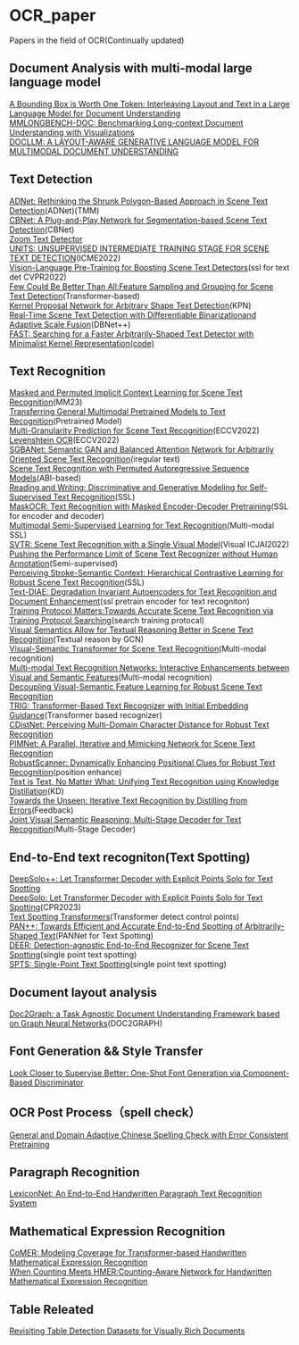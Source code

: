 # OCR_paper
Papers in the field of OCR(Continually updated)
## Document Analysis with multi-modal large language model
[A Bounding Box is Worth One Token: Interleaving Layout and Text in a Large Language Model for Document Understanding](https://arxiv.org/pdf/2407.01976)  
[MMLONGBENCH-DOC: Benchmarking Long-context Document Understanding with Visualizations](https://arxiv.org/pdf/2407.01523)  
[DOCLLM: A LAYOUT-AWARE GENERATIVE LANGUAGE MODEL FOR MULTIMODAL DOCUMENT UNDERSTANDING](https://arxiv.org/pdf/2401.00908)  
## Text Detection
[ADNet: Rethinking the Shrunk Polygon-Based Approach in Scene Text Detection](https://ieeexplore.ieee.org/document/9927333)(ADNet)(TMM)  
[CBNet: A Plug-and-Play Network for Segmentation-based Scene Text Detection](https://arxiv.org/abs/2212.02340)(CBNet)  
[Zoom Text Detector](https://arxiv.org/abs/2209.03014)  
[UNITS: UNSUPERVISED INTERMEDIATE TRAINING STAGE FOR SCENE TEXT DETECTION](https://arxiv.org/pdf/2205.04683.pdf)(ICME2022)  
[Vision-Language Pre-Training for Boosting Scene Text Detectors](https://arxiv.org/pdf/2204.13867.pdf)(ssl for text det CVPR2022)  
[Few Could Be Better Than All:Feature Sampling and Grouping for Scene Text Detection](https://arxiv.org/pdf/2203.15221.pdf)(Transformer-based)  
[Kernel Proposal Network for Arbitrary Shape Text Detection](https://arxiv.org/abs/2203.06410)(KPN)  
[Real-Time Scene Text Detection with Differentiable Binarizationand Adaptive Scale Fusion](https://arxiv.org/pdf/2202.10304.pdf)(DBNet++)  
[FAST: Searching for a Faster Arbitrarily-Shaped Text Detector with Minimalist Kernel Representation](https://arxiv.org/pdf/2111.02394.pdf)[(code)](https://github.com/czczup/FAST)  
## Text Recognition
[Masked and Permuted Implicit Context Learning for Scene Text Recognition](https://arxiv.org/pdf/2305.16172.pdf)(MM23)  
[Transferring General Multimodal Pretrained Models to Text Recognition](https://arxiv.org/pdf/2212.09297.pdf)(Pretrained Model)  
[Multi-Granularity Prediction for Scene Text Recognition](https://arxiv.org/pdf/2209.03592.pdf)(ECCV2022)  
[Levenshtein OCR](https://arxiv.org/pdf/2209.03594.pdf)(ECCV2022)  
[SGBANet: Semantic GAN and Balanced Attention Network for Arbitrarily Oriented Scene Text Recognition](https://arxiv.org/pdf/2207.10256.pdf)(iregular text)  
[Scene Text Recognition with Permuted Autoregressive Sequence Models](https://arxiv.org/pdf/2207.06966.pdf)(ABI-based)  
[Reading and Writing: Discriminative and Generative Modeling for Self-Supervised Text Recognition](https://arxiv.org/pdf/2207.00193.pdf)(SSL)  
[MaskOCR: Text Recognition with Masked Encoder-Decoder Pretraining](https://arxiv.org/pdf/2206.00311.pdf)(SSL for encoder and decoder)  
[Multimodal Semi-Supervised Learning for Text Recognition](https://arxiv.org/pdf/2205.03873.pdf)(Multi-modal SSL)  
[SVTR: Scene Text Recognition with a Single Visual Model](https://arxiv.org/pdf/2205.00159.pdf)(Visual ICJAI2022)  
[Pushing the Performance Limit of Scene Text Recognizer without Human Annotation](https://arxiv.org/pdf/2204.07714.pdf)(Semi-supervised)  
[Perceiving Stroke-Semantic Context: Hierarchical Contrastive Learning for Robust Scene Text Recognition](https://www.aaai.org/AAAI22Papers/AAAI-785.LiuH.pdf)(SSL)  
[Text-DIAE: Degradation Invariant Autoencoders for Text Recognition and Document Enhancement](https://arxiv.org/pdf/2203.04814.pdf)(ssl pretrain encoder for text recogniton)  
[Training Protocol Matters:Towards Accurate Scene Text Recognition via Training Protocol Searching](https://arxiv.org/pdf/2203.06696.pdf)(search training protocal)  
[Visual Semantics Allow for Textual Reasoning Better in Scene Text Recognition](https://arxiv.org/abs/2112.12916)(Textual reason by GCN)  
[Visual-Semantic Transformer for Scene Text Recognition](https://arxiv.org/abs/2112.00948)(Multi-modal recognition)  
[Multi-modal Text Recognition Networks: Interactive Enhancements between Visual and Semantic Features](https://arxiv.org/abs/2111.15263)(Multi-modal recognition)  
[Decoupling Visual-Semantic Feature Learning for Robust Scene Text Recognition](https://arxiv.org/pdf/2111.12351.pdf)  
[TRIG: Transformer-Based Text Recognizer with Initial Embedding Guidance](https://arxiv.org/abs/2111.08314)(Transformer based recognizer)  
[CDistNet: Perceiving Multi-Domain Character Distance for Robust Text Recognition](https://arxiv.org/pdf/2111.11011.pdf)  
[PIMNet: A Parallel, Iterative and Mimicking Network for Scene Text Recognition](https://arxiv.org/abs/2109.04145)  
[RobustScanner: Dynamically Enhancing Positional Clues for Robust Text Recognition](https://arxiv.org/pdf/2007.07542.pdf)(position enhance)  
[Text is Text, No Matter What: Unifying Text Recognition using Knowledge Distillation](https://arxiv.org/abs/2107.12087)(KD)  
[Towards the Unseen: Iterative Text Recognition by Distilling from Errors](https://arxiv.org/abs/2107.12081)(Feedback)  
[Joint Visual Semantic Reasoning: Multi-Stage Decoder for Text Recognition](https://arxiv.org/abs/2107.12090)(Multi-Stage Decoder)  
## End-to-End text recogniton(Text Spotting)
[DeepSolo++: Let Transformer Decoder with Explicit Points Solo for Text Spotting](https://arxiv.org/pdf/2305.19957.pdf)  
[DeepSolo: Let Transformer Decoder with Explicit Points Solo for Text Spotting](https://arxiv.org/pdf/2211.10772v3.pdf)(CPR2023)  
[Text Spotting Transformers](https://openaccess.thecvf.com/content/CVPR2022/papers/Zhang_Text_Spotting_Transformers_CVPR_2022_paper.pdf)(Transformer detect control points)  
[PAN++: Towards Efficient and Accurate End-to-End Spotting of Arbitrarily-Shaped Text](https://arxiv.org/pdf/2105.00405.pdf)(PANNet for Text Spotting)  
[DEER: Detection-agnostic End-to-End Recognizer for Scene Text Spotting](https://arxiv.org/pdf/2203.05122.pdf)(single point text spotting)  
[SPTS: Single-Point Text Spotting](https://arxiv.org/abs/2112.07917)(single point text spotting)  
## Document layout analysis
[Doc2Graph: a Task Agnostic Document Understanding Framework based on Graph Neural Networks](https://arxiv.org/pdf/2208.11168.pdf)(DOC2GRAPH)  
## Font Generation && Style Transfer
[Look Closer to Supervise Better: One-Shot Font Generation via Component-Based Discriminator](https://arxiv.org/pdf/2205.00146.pdf)  
## OCR Post Process（spell check）
[General and Domain Adaptive Chinese Spelling Check with Error Consistent Pretraining](https://arxiv.org/pdf/2203.10929.pdf)  
## Paragraph Recognition
[LexiconNet: An End-to-End Handwritten Paragraph Text Recognition System](https://arxiv.org/pdf/2205.11018.pdf)
## Mathematical Expression Recognition
[CoMER: Modeling Coverage for Transformer-based Handwritten Mathematical Expression Recognition](https://arxiv.org/abs/2207.04410)  
[When Counting Meets HMER:Counting-Aware Network for Handwritten Mathematical Expression Recognition](https://arxiv.org/pdf/2207.11463.pdf)  
## Table Releated
[Revisiting Table Detection Datasets for Visually Rich Documents](https://arxiv.org/abs/2305.04833)  




